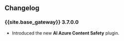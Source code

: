 ## Changelog

### {{site.base_gateway}} 3.7.0.0

* Introduced the new **AI Azure Content Safety** plugin.